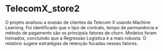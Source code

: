# TelecomX_store2
O projeto analisou a evasão de clientes da Telecom X usando Machine Learning. Foi identificado que o tipo de contrato, tempo de permanência e método de pagamento são os principais fatores de churn. Modelos foram treinados, concluindo que a Regressão Logística é a mais robusta. O relatório sugere estratégias de retenção focadas nesses fatores.
